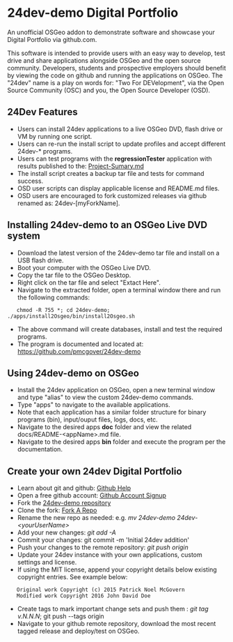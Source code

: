 # 24dev-demo Digital Portfolio
An unofficial OSGeo addon to demonstrate software and showcase your Digital Portfolio 
via github.com.

This software is intended to provide users with an easy way to develop, test drive and
share applications alongside OSGeo and the open source community. Developers, students
and prospective employers should benefit by viewing the code on github and running the 
applications on OSGeo.  The "24dev" name is a play on words for: "Two For DEVelopment",
via the Open Source Community (OSC) and you, the Open Source Developer (OSD). 

## 24Dev Features
* Users can install 24dev applications to a live OSGeo DVD, flash drive  or VM by running one script.
* Users can re-run the install script to update profiles and accept different 24dev-* programs.  
* Users can test programs with the **regressionTester** application with results published to the: 
  [Project-Sumary.md](Project-Summary.md)
* The install script creates a backup tar file and tests for command success.
* OSD user scripts can display applicable license and README.md files.
* OSD users are encouraged to fork customized releases via github renamed as: 24dev-[myForkName]. 

## Installing 24dev-demo to an OSGeo Live DVD system
* Download the latest version of the 24dev-demo tar file and install on a USB flash drive.
* Boot your computer with the OSGeo Live DVD. 
* Copy the tar file to the OSGeo Desktop.
* Right click on the tar file and select "Extact Here".
* Navigate to the extracted folder, open a terminal window there and run the following commands:
```
   chmod -R 755 *; cd 24dev-demo; ./apps/install2Osgeo/bin/install2Osgeo.sh
```
* The above command will create databases, install and test the required programs.
* The program is documented and located at:  https://github.com/pmcgover/24dev-demo  

## Using 24dev-demo on OSGeo
* Install the 24dev application on OSGeo, open a new terminal window and type "alias" to 
  view the custom 24dev-demo commands.
* Type "apps" to navigate to the available applications. 
* Note that each application has a similar folder structure for binary programs (bin), 
  input/ouput files, logs, docs, etc. 
* Navigate to the desired apps **doc** folder and view the related docs/README-\<appName\>.md file. 
* Navigate to the desired apps **bin** folder and execute the program per the documentation. 

## Create your own 24dev Digital Portfolio 
* Learn about git and github: [Github Help](https://help.github.com) 
* Open a free github account: [Github Account Signup](https://help.github.com/articles/signing-up-for-a-new-github-account)
* Fork the [24dev-demo repository](https://github.com/pmcgover/24dev-demo)
* Clone the fork: [Fork A Repo](https://help.github.com/articles/fork-a-repo)
* Rename the new repo as needed: e.g.  *mv 24dev-demo 24dev-\<yourUserName\>*  
* Add your new changes: *git add -A*
* Commit your changes: git commit -m 'Initial 24dev addition'
* Push your changes to the remote repository: *git push origin*
* Update your 24dev instance with your own applications, custom settings and license. 
* If using the MIT license, append your copyright details below existing copyright entries. See example below:
```
   Original work Copyright (c) 2015 Patrick Noel McGovern
   Modified work Copyright 2016 John David Doe
```
* Create tags to mark important change sets and push them : *git tag v.N.N.N*; git push --tags origin  
* Navigate to your github remote repository, download the most recent tagged release and deploy/test on OSGeo. 

